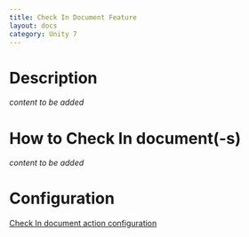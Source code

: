 ```yaml
---
title: Check In Document Feature
layout: docs
category: Unity 7
---
```

# Description

*content to be added*

# How to Check In document(-s)

*content to be added*
    
# Configuration

[Check In document action configuration](../../configuration/actions/checkin-document.md)

